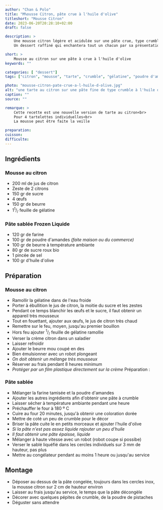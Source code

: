 ```yaml
---
author: "Chan & Polo"
title: "M%ousse Citron, pâte crue à l'huile d'olive"
titleshort: "Mousse Citron"
date: 2023-06-20T20:28:10+02:00
draft: false

description: >
    Une mousse citron légère et acidulée sur une pâte crue, type crumble, liquéfiée à l'huile d'olive, congelée puis dégelée.<br>
    Un dessert raffiné qui enchantera tout un chacun par sa présentation et son goût.

short: >
    Mousse au citron sur une pâte à crue à l'huile d'olive
keywords: ""

categories: [ "dessert"]
tags: ["citron", "mousse", "tarte", "crumble", "gélatine", "poudre d'amandes", "huile d'olive", "crue"]

photo: "mousse-citron-pate-crue-a-l-huile-d-olive.jpg"
alt: "une tarte au citron sur une pâte fine de type crumble à l'huile d'olive"
caption: ""
source: ""

remarque: >
    Cette recette est une nouvelle version de tarte au citron<br>
    Pour 4 tartelettes individuelles<br>
    La mousse peut être faite la veille

preparation: 
cuisson: 
difficulte:
---
```



## Ingrédients
### Mousse au citron
- 200 ml de jus de citron
- Zeste de 2 citrons
- 150 gr de sucre
- 4 œufs
- 150 gr de beurre
- 1<sup>1</sup>/<sub>/</sub> feuille de gélatine
### Pâte sablée Frozen Liquide
- 120 gr de farine
- 100 gr de poudre d'amandes *(faite maison ou du commerce)*
- 100 gr de beurre à température ambiante
- 80 gr de sucre roux bio
- 1 pincée de sel
- 100 gr d'huile d'olive

## Préparation
### Mousse au citron
- Ramollir la gélatine dans de l'eau froide
- Porter à ébullition le jus de citron, la moitie du sucre et les zestes
- Pendant ce temps blanchir les œufs et le sucre, il faut obtenir un appareil très mousseux
- Tout en fouettant, ajouter aux œufs, le jus de citron très chaud
- Remettre sur le feu, moyen, jusqu'au premier bouillon
- Hors feu ajouter <sup>1</sup>/<sub>/</sub> feuille de gélatine ramollie
- Verser la crème citron dans un saladier
- Laisser refroidir
- Ajouter le beurre mou coupé en des
- Bien émulsionner avec un robot plongeant
- *On doit obtenir un mélange très mousseux*
- Réserver au frais pendant 8 heures minimum
- *Protéger par un film plastique directement sur la crème*
Préparation :
### Pâte sablée
- Mélanger la farine tamisée et la poudre d'amandes
- Ajouter les autres ingrédients afin d'obtenir une pâte à crumble
- Laisser sécher à température ambiante pendant une heure
- Préchauffer le four à 180 º C
- Cuire au four 20 minutes, jusqu'à obtenir une coloration dorée
- Mettre de coté un peu de crumble pour le décor
- Briser la pâte cuite le en petits morceaux et ajouter l'huile d'olive
- *Si la pâte n'est pas assez liquide rajouter un peu d'huile*
- *Il faut obtenir une pâte épaisse, liquide*
- Mélanger à haute vitesse avec un robot (robot coupe si possibe)
- Verser le sablé liquéfié dans les cercles individuels sur 3 mm de hauteur, pas plus
- Mettre au congélateur pendant au moins 1 heure ou jusqu'au service

## Montage
- Déposer au dessus de la pâte congelée, toujours dans les cercles inox, la mousse citron sur 2 cm de hauteur environ
- Laisser au frais jusqu'au service, le temps que la pâte décongèle
- Décorer avec quelques pépites de crumble, de la poudre de pistaches
- Déguster sans attendre
